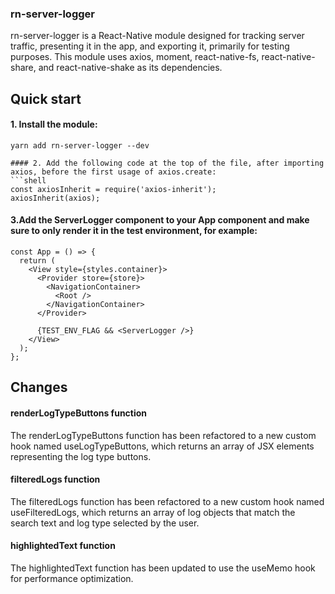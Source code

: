 ### [](#header-3) rn-server-logger
rn-server-logger is a React-Native module designed for tracking server traffic, presenting it in the app, and exporting it, primarily for testing purposes. This module uses axios, moment, react-native-fs, react-native-share, and react-native-shake as its dependencies.

## Quick start
#### 1. Install the module:
```shell
yarn add rn-server-logger --dev
```
``` 
#### 2. Add the following code at the top of the file, after importing axios, before the first usage of axios.create:
```shell
const axiosInherit = require('axios-inherit');
axiosInherit(axios);
```

#### 3.Add the ServerLogger component to your App component and make sure to only render it in the test environment, for example:
```shell
const App = () => {
  return (
    <View style={styles.container}>
      <Provider store={store}>
        <NavigationContainer>
          <Root />
        </NavigationContainer>
      </Provider>
      
      {TEST_ENV_FLAG && <ServerLogger />}
    </View>
  );
};

```

## Changes
#### renderLogTypeButtons function
The renderLogTypeButtons function has been refactored to a new custom hook named useLogTypeButtons, which returns an array of JSX elements representing the log type buttons.

#### filteredLogs function
The filteredLogs function has been refactored to a new custom hook named useFilteredLogs, which returns an array of log objects that match the search text and log type selected by the user.

#### highlightedText function
The highlightedText function has been updated to use the useMemo hook for performance optimization.
